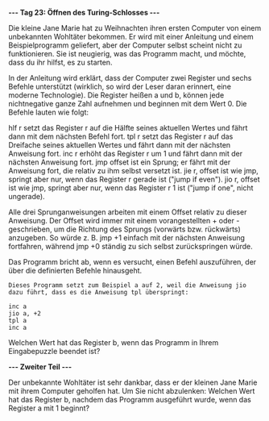**--- Tag 23: Öffnen des Turing-Schlosses ---**

Die kleine Jane Marie hat zu Weihnachten ihren ersten Computer von einem unbekannten Wohltäter bekommen. Er wird mit
einer Anleitung und einem Beispielprogramm geliefert, aber der Computer selbst scheint nicht zu funktionieren. Sie ist
neugierig, was das Programm macht, und möchte, dass du ihr hilfst, es zu starten.

In der Anleitung wird erklärt, dass der Computer zwei Register und sechs Befehle unterstützt (wirklich, so wird der
Leser daran erinnert, eine moderne Technologie). Die Register heißen a und b, können jede nichtnegative ganze Zahl
aufnehmen und beginnen mit dem Wert 0. Die Befehle lauten wie folgt:

hlf r setzt das Register r auf die Hälfte seines aktuellen Wertes und fährt dann mit dem nächsten Befehl fort.
tpl r setzt das Register r auf das Dreifache seines aktuellen Wertes und fährt dann mit der nächsten Anweisung fort.
inc r erhöht das Register r um 1 und fährt dann mit der nächsten Anweisung fort.
jmp offset ist ein Sprung; er fährt mit der Anweisung fort, die relativ zu ihm selbst versetzt ist.
jie r, offset ist wie jmp, springt aber nur, wenn das Register r gerade ist ("jump if even").
jio r, offset ist wie jmp, springt aber nur, wenn das Register r 1 ist ("jump if one", nicht ungerade).

Alle drei Sprunganweisungen arbeiten mit einem Offset relativ zu dieser Anweisung. Der Offset wird immer mit einem
vorangestellten + oder - geschrieben, um die Richtung des Sprungs (vorwärts bzw. rückwärts) anzugeben. So würde z. B.
jmp +1 einfach mit der nächsten Anweisung fortfahren, während jmp +0 ständig zu sich selbst zurückspringen würde.

Das Programm bricht ab, wenn es versucht, einen Befehl auszuführen, der über die definierten Befehle hinausgeht.

```
Dieses Programm setzt zum Beispiel a auf 2, weil die Anweisung jio dazu führt, dass es die Anweisung tpl überspringt:

inc a
jio a, +2
tpl a
inc a
```

Welchen Wert hat das Register b, wenn das Programm in Ihrem Eingabepuzzle beendet ist?

**--- Zweiter Teil ---**

Der unbekannte Wohltäter ist sehr dankbar, dass er der kleinen Jane Marie mit ihrem Computer geholfen hat. Um Sie nicht
abzulenken: Welchen Wert hat das Register b, nachdem das Programm ausgeführt wurde, wenn das Register a mit 1 beginnt?